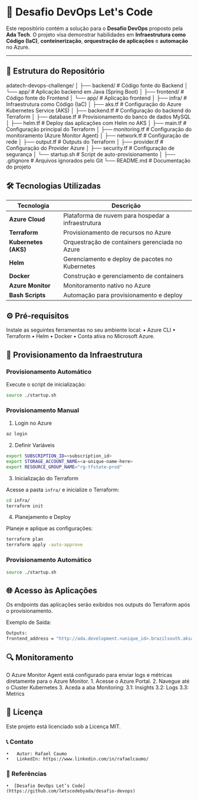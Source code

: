 # 🚀 Desafio DevOps Let's Code

Este repositório contém a solução para o **Desafio DevOps** proposto pela **Ada Tech**. O projeto visa demonstrar habilidades em **Infraestrutura como Código (IaC)**, **conteinerização**, **orquestração de aplicações** e **automação** no Azure.

---

## 📁 Estrutura do Repositório

adatech-devops-challenge/
│
├── backend/           # Código fonte do Backend
│   └── app/           # Aplicação backend em Java (Spring Boot)
│
├── frontend/          # Código fonte do Frontend
│   └── app/           # Aplicação frontend
│
├── infra/             # Infraestrutura como Código (IaC)
│   ├── aks.tf         # Configuração do Azure Kubernetes Service (AKS)
│   ├── backend.tf     # Configuração do backend do Terraform
│   ├── database.tf    # Provisionamento do banco de dados MySQL
│   ├── helm.tf        # Deploy das aplicações com Helm no AKS
│   ├── main.tf        # Configuração principal do Terraform
│   ├── monitoring.tf  # Configuração do monitoramento (Azure Monitor Agent)
│   ├── network.tf     # Configuração de rede
│   ├── output.tf      # Outputs do Terraform
│   ├── provider.tf    # Configuração do Provider Azure
│   ├── security.tf    # Configuração de segurança
│   └── startup.sh     # Script de auto-provisionamento
│
├── .gitignore         # Arquivos ignorados pelo Git
└── README.md          # Documentação do projeto

## 🛠️ Tecnologias Utilizadas

| **Tecnologia**        | **Descrição**                                       |
|-----------------------|-----------------------------------------------------|
| **Azure Cloud**       | Plataforma de nuvem para hospedar a infraestrutura  |
| **Terraform**         | Provisionamento de recursos no Azure                |
| **Kubernetes (AKS)**  | Orquestração de containers gerenciada no Azure      |
| **Helm**              | Gerenciamento e deploy de pacotes no Kubernetes     |
| **Docker**            | Construção e gerenciamento de containers            |
| **Azure Monitor**     | Monitoramento nativo no Azure                       |
| **Bash Scripts**      | Automação para provisionamento e deploy             |

## ⚙️ Pré-requisitos

Instale as seguintes ferramentas no seu ambiente local:
	•	Azure CLI
	•	Terraform
	•	Helm
	•	Docker
	•	Conta ativa no Microsoft Azure.

## 🚀 Provisionamento da Infraestrutura

### Provisionamento Automático

Execute o script de inicialização:

``` bash
source ./startup.sh
```

### Provisionamento Manual

1. Login no Azure

``` bash
az login
```

2. Definir Variáveis

``` bash
export SUBSCRIPTION_ID=<subscription_id>
export STORAGE_ACCOUNT_NAME=<a-unique-name-here>
export RESOURCE_GROUP_NAME="rg-tfstate-prod"
```

3. Inicialização do Terraform

Acesse a pasta `infra/` e inicialize o Terraform:

``` bash
cd infra/
terraform init
```

4. Planejamento e Deploy

Planeje e aplique as configurações:

``` bash
terraform plan
terraform apply -auto-approve
```

### Provisionamento Automático

``` bash
source ./startup.sh
```

## 🌐 Acesso às Aplicações

Os endpoints das aplicações serão exibidos nos outputs do Terraform após o provisionamento.

Exemplo de Saída:
``` bash
Outputs:
frontend_address = "http://ada.development.<unique_id>.brazilsouth.aksapp.io"
```

## 🔍 Monitoramento

O Azure Monitor Agent está configurado para enviar logs e métricas diretamente para o Azure Monitor.
	1.	Acesse o Azure Portal.
    2.  Navegue até o Cluster Kubernetes
	3.	Aceda a aba Monitoring:
        3.1: Insights
        3.2: Logs
        3.3: Metrics

## 📜 Licença

Este projeto está licenciado sob a Licença MIT.

### 📞 Contato
	•	Autor: Rafael Caumo
	•	LinkedIn: https://www.linkedin.com/in/rafaelcaumo/

### 🔗 Referências
	•  [Desafio DevOps Let’s Code](https://github.com/letscodebyada/desafio-devops)